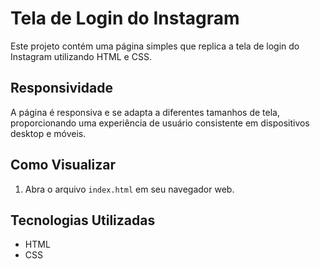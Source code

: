 # Tela de Login do Instagram

Este projeto contém uma página simples que replica a tela de login do Instagram utilizando HTML e CSS.


## Responsividade

A página é responsiva e se adapta a diferentes tamanhos de tela, proporcionando uma experiência de usuário consistente em dispositivos desktop e móveis.

## Como Visualizar

1. Abra o arquivo `index.html` em seu navegador web.

## Tecnologias Utilizadas

- HTML
- CSS
